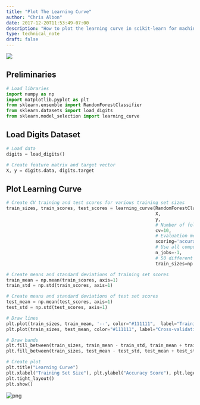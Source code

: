 ```yaml
---
title: "Plot The Learning Curve"
author: "Chris Albon"
date: 2017-12-20T11:53:49-07:00
description: "How to plot the learning curve in scikit-learn for machine learning in Python."
type: technical_note
draft: false
---
```

<a alt="Plot The Learning Curve" href="https://machinelearningflashcards.com">
    <img src="/images/machine_learning_flashcards/Learning_Curve_print.png" class="flashcard center-block">
</a>

## Preliminaries


```python
# Load libraries
import numpy as np
import matplotlib.pyplot as plt
from sklearn.ensemble import RandomForestClassifier
from sklearn.datasets import load_digits
from sklearn.model_selection import learning_curve
```

## Load Digits Dataset


```python
# Load data
digits = load_digits()

# Create feature matrix and target vector
X, y = digits.data, digits.target
```

## Plot Learning Curve


```python
# Create CV training and test scores for various training set sizes
train_sizes, train_scores, test_scores = learning_curve(RandomForestClassifier(), 
                                                        X, 
                                                        y,
                                                        # Number of folds in cross-validation
                                                        cv=10,
                                                        # Evaluation metric
                                                        scoring='accuracy',
                                                        # Use all computer cores
                                                        n_jobs=-1, 
                                                        # 50 different sizes of the training set
                                                        train_sizes=np.linspace(0.01, 1.0, 50))

# Create means and standard deviations of training set scores
train_mean = np.mean(train_scores, axis=1)
train_std = np.std(train_scores, axis=1)

# Create means and standard deviations of test set scores
test_mean = np.mean(test_scores, axis=1)
test_std = np.std(test_scores, axis=1)

# Draw lines
plt.plot(train_sizes, train_mean, '--', color="#111111",  label="Training score")
plt.plot(train_sizes, test_mean, color="#111111", label="Cross-validation score")

# Draw bands
plt.fill_between(train_sizes, train_mean - train_std, train_mean + train_std, color="#DDDDDD")
plt.fill_between(train_sizes, test_mean - test_std, test_mean + test_std, color="#DDDDDD")

# Create plot
plt.title("Learning Curve")
plt.xlabel("Training Set Size"), plt.ylabel("Accuracy Score"), plt.legend(loc="best")
plt.tight_layout()
plt.show()
```


![png](plot_the_learning_curve_files/plot_the_learning_curve_7_0.png)

